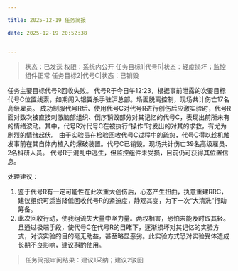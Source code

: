 ```yaml
---

title: 2025-12-19 任务简报

date: 2025-12-19 20:52:38


---
```


> 状态：已发送
> 权限：系统内公开
> 任务目标1|代号R|状态：轻度损坏；监控组件正常
> 任务目标2|代号C|状态：已销毁

任务主要目标代号R回收失败。
代号R于今日午12:23，根据事前泄露的次要目标代号C位置线索，如期闯入银翼杀手驻沪总部。场面脱离控制，现场共计伤亡17名高级雇员。
成功制服代号R后、使用代号C对代号R进行创伤后应激实验时，代号R面对数次被直接刺激脑部组织、倒序销毁部分对其记忆的代号C，表现出前所未有的情绪波动。其中，代号R对代号C在被执行“操作”时发出的对其的求救，有尤为剧烈的情绪起伏。
由于实验员在检验回收代号C过程中的疏忽，代号C得以趁机触发事前在其自体内植入的爆破装置。代号C已销毁。现场共计伤亡39名高级雇员、2名科研人员。
代号R于混乱中逃生，但监控组件未受损，目前仍可获得其位置信息。

处理建议：
1. 鉴于代号R有一定可能性在此次重大创伤后，心态产生扭曲，执意重建RRC，建议组织可适当降低回收代号R的紧迫度，静观其变，为下一次“大清洗”行动筹备。
2. 此次回收行动，使我组流失大量中坚力量。两权相害，恐怕未能及时取其轻。且通过极端手段，使代号C在代号R的目睹下，逐渐损坏对其记忆的实验方式，对该实验的目的毫无助益，甚至略显恶劣。此实验方式恐对实验受体造成长期不良影响，建议斟酌使用。

> 任务简报审阅结果：建议1采纳；建议2驳回